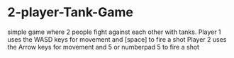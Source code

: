 # 2-player-Tank-Game
simple game where 2 people fight against each other with tanks.
Player 1 uses the WASD keys for movement and [space] to fire a shot
Player 2 uses the Arrow keys for movement and 5 or numberpad 5 to fire a shot
